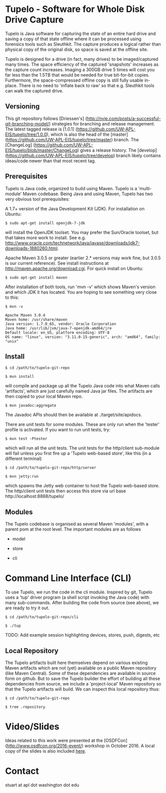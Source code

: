 Tupelo - Software for Whole Disk Drive Capture
==============================================

Tupelo is Java software for capturing the state of an entire hard
drive and saving a copy of that state offline where it can be
processed using forensics tools such as Sleuthkit.  The capture
produces a logical rather than physical copy of the original disk, so
space is saved at the offline site.

Tupelo is designed for a drive (in fact, many drives) to be
imaged/captured many times.  The space efficiency of the captured
'snapshots' increases as the capture count increases.  Imaging a 300GB
drive 5 times will cost you far less than the 1.5TB that would be
needed for true bit-for-bit copies.  Furthermore, the space-compressed
offline copy is still fully usable in-place.  There is no need to
'inflate back to raw' so that e.g. Sleuthkit tools can walk the
captured drive.

## Versioning

This git repository follows [Driessen's]
(http://nvie.com/posts/a-successful-git-branching-model/) strategies
for branching and release management.  The latest tagged release is
[1.0.1] (https://github.com/UW-APL-EIS/tupelo/tree/1.0.0), which is
also the head of the [master]
(https://github.com/UW-APL-EIS/tupelo/tree/master) branch. The
[ChangeLog]
(https://github.com/UW-APL-EIS/tupelo/blob/master/ChangeLog) gives a
release history. The [develop]
(https://github.com/UW-APL-EIS/tupelo/tree/develop) branch likely
contains ideas/code newer than that most recent tag.

Prerequisites
-------------

Tupelo is Java code, organized to build using Maven.  Tupelo is a
'multi-module' Maven codebase.  Being Java and using Maven, Tupelo has
two very obvious tool prerequisites:

A 1.7+ version of the Java Development Kit (JDK).  For installation on Ubuntu:

```
$ sudo apt-get install openjdk-7-jdk
```
will install the OpenJDK toolset.  You may prefer the Sun/Oracle
toolset, but that takes more work to install. See
e.g. http://www.oracle.com/technetwork/java/javase/downloads/jdk7-downloads-1880260.html.

Apache Maven 3.0.5 or greater (earlier 2.* versions may work fine, but
3.0.5 is our current reference). See install instructions at
http://maven.apache.org/download.cgi.  For quick install on Ubuntu:

```
$ sudo apt-get install maven
```

After installation of both tools, run 'mvn -v' which shows Maven's
version and which JDK it has located.  You are hoping to see something
very close to this:

```
$ mvn -v

Apache Maven 3.0.4
Maven home: /usr/share/maven
Java version: 1.7.0_65, vendor: Oracle Corporation
Java home: /usr/lib/jvm/java-7-openjdk-amd64/jre
Default locale: en_US, platform encoding: UTF-8
OS name: "linux", version: "3.11.0-15-generic", arch: "amd64", family: "unix"
```

Install
-------

```
$ cd /path/to/tupelo-git-repo

$ mvn install
```

will compile and package up all the Tupelo Java code into what Maven calls
'artifacts', which are just carefully named Java jar files.  The
artifacts are then copied to your local Maven repo.

```
$ mvn javadoc:aggregate
```

The Javadoc APIs should then be available at ./target/site/apidocs.

There are unit tests for some modules.  These are only run when the
'tester' profile is activated.  If you want to run unit tests, try:

```
$ mvn test -Ptester
```

which will run all the unit tests.  The unit tests for the http/client
sub-module will fail unless you first fire up a 'Tupelo web-based
store', like this (in a different terminal)

```
$ cd /path/to/tupelo-git-repo/http/server

$ mvn jetty:run
```

which spawns the Jetty web container to host the Tupelo web-based
store.  The http/client unit tests then access this store via
url base http://localhost:8888/tupelo/

Modules
-------

The Tupelo codebase is organised as several Maven 'modules', with a
parent pom at the root level.  The important modules are as follows

* model

* store

* cli

# Command Line Interface (CLI)

To use Tupelo, we run the code in the cli module.  Inspired by git,
Tupelo uses a 'tup' driver program (a shell script invoking the Java
code) with many sub-commands. After building the code from source (see
above), we are ready to try it out.


```
$ cd /path/to/tupelo-git-repo/cli

$ ./tup
```

TODO: Add example session highlighting devices, stores, push, digests, etc

Local Repository
----------------

The Tupelo artifacts built here themselves depend on various
existing Maven artifacts which are not (yet) available on a public
Maven repository (like Maven Central).  Some of these dependencies are
available in source form on github.  But to save the Tupelo builder
the effort of building all these dependencies from source, we include a
'project-local' Maven repository so that the Tupelo artifacts will
build.  We can inspect this local repository thus:

```
$ cd /path/to/tupelo-git-repo

$ tree .repository
```


# Video/Slides

Ideas related to this work were presented at the [OSDFCon]
(http://www.osdfcon.org/2016-event/) workshop in October 2016.  A local copy
of the slides is also included [here](./doc/osdf2016/MacleanTupeloOSDF2016.pdf).

# Contact

stuart at apl dot washington dot edu

